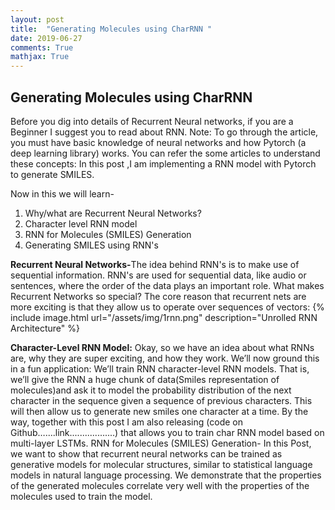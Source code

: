 ```yaml
---
layout: post
title:  "Generating Molecules using CharRNN "
date: 2019-06-27
comments: True
mathjax: True
---
```

<h2>Generating Molecules using CharRNN </h2>

Before you dig into details of Recurrent Neural networks, if you are a Beginner I suggest you to read about RNN.
Note: To go through the article, you must have basic knowledge of neural networks and how Pytorch (a deep learning library) works. 
You can refer the some articles to understand these concepts:
In this post ,I am implementing a RNN model with Pytorch to generate SMILES.

Now in this we will learn-
 <ol>
 <li>Why/what are Recurrent Neural Networks?</li>
 <li> Character level RNN model</li>
 <li>RNN for Molecules (SMILES) Generation</li>
 <li>Generating SMILES using RNN's</li>
 </ol>
 <b>Recurrent Neural Networks-</b>The idea behind RNN's is to make use of sequential information. 
 RNN's are used for sequential data, like audio or sentences, where the order of the data plays an important role.
 What makes Recurrent Networks so special? The core reason that recurrent nets are more exciting is that they allow us to operate over sequences of vectors:
   {% include image.html url="/assets/img/1rnn.png" description="Unrolled RNN Architecture" %}
   
 <b>Character-Level RNN Model:</b> Okay, so we have an idea about what RNNs are, why they are super exciting, and how they work. We’ll now ground this in a fun application: 
 We’ll train RNN character-level RNN models. That is, we’ll give the RNN a huge chunk of data(Smiles representation of molecules)and ask it to model the 
 probability distribution of the next character in the sequence given a sequence of previous characters. 
 This will then allow us to generate new smiles one character at a time.
 By the way, together with this post I am also releasing (code on Github…....link..................) that allows you to train char RNN model based on multi-layer LSTMs.
 RNN for Molecules (SMILES) Generation- In this Post, we want to show that recurrent neural networks can be trained as generative models for molecular structures, 
 similar to statistical language models in natural language processing. 
 We demonstrate that the properties of the generated molecules correlate very well with the properties of the molecules used to train the model.
